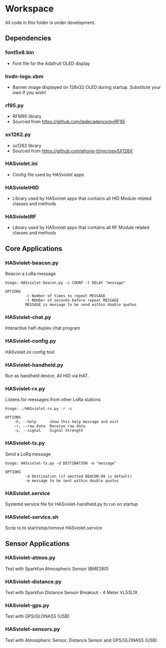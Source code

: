 # Workspace
  
All code in this folder is under development.

## Dependencies

### font5x8.bin
* Font file for the Adafruit OLED display

### hvdn-logo.xbm
* Banner image displayed on 128x32 OLED during startup. Substitute your own if you wish!

### rf95.py
* RFM95 library
* Sourced from https://github.com/ladecadence/pyRF95

### sx1262.py
* sx1262 library
* Sourced from https://github.com/ehong-tl/micropySX126X

### HASviolet.ini
* Config file used by HASviolet apps

### HASvioletHID
* Library used by HASviolet apps that contains all HID Module related classes and methods

### HASvioletRF
* Library used by HASviolet apps that contains all RF Module related classes and methods


## Core Applications

### HASviolet-beacon.py
  Beacon a LoRa message

  ```
  Usage: HASviolet-beacon.py -c COUNT -t DELAY "message"

  OPTIONS
           -c Number of times to repeat MESSAGE
           -t NUmber of seconds before repeat MESSAGE
           MESSAGE is message to be send within double quotes
  ```

### HASviolet-chat.py
  Interactive half-duplex chat program

### HASviolet-config.py
  HASviolet.ini config tool

### HASviolet-handheld.py
  Run as handheld device. All HID via HAT.

### HASviolet-rx.py
 Listens for messages from other LoRa stations

  ```
  Usage: ./HASviolet-rx.py -r -s

  OPTIONS
	  -h, --help      show this help message and exit
	  -r, --raw_data  Receive raw data
	  -s, --signal    Signal Strength
  ```

### HASviolet-tx.py
  Send a LoRa message

  ```
  Usage: HASviolet-tx.py -d DESTINATION -m "message"

  OPTIONS
           -d Destination (if omitted BEACON-99 is default)
           -m message to be sent within double quotes
  ```
### HASviolet.service
  Systemd service file for HASviolet-handheld.py to run on startup

### HASviolet-service.sh
  Scrip to to start/stop/remove HASviolet.service

## Sensor Applications

### HASviolet-atmos.py
  Test with Sparkfun Atmospheric Sensor (BME280)

### HASviolet-distance.py
  Test with Sparkfun Distance Sensor Breakout - 4 Meter VL53L1X

### HASviolet-gps.py
  Test with GPS/GLONASS (USB)

### HASviolet-sensors.py
  Test with Atmospheric Sensor, Distance Sensor and GPS/GLONASS (USB)  